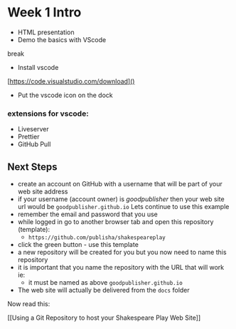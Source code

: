# Week 1 Intro

- HTML presentation
- Demo the basics with VScode

break

- Install vscode

[https://code.visualstudio.com/download]()

* Put the vscode icon on the dock

### extensions for vscode:

* Liveserver
* Prettier
* GitHub Pull

## Next Steps

* create an account on GitHub with a username that will be part of your web site address
* if your username (account owner) is _goodpublisher_ then your web site url would be `goodpublisher.github.io` Lets continue to use this example
* remember the email and password that you use
* while logged in go to another browser tab and open this repository (template):
	* `https://github.com/publisha/shakespeareplay`
* click the green button - use this template
* a new repository will be created for you but you now need to name this repository
* it is important that you name the repository with the URL that will work ie:
	* it must be named as above `goodpublisher.github.io`
* The web site will actually be delivered from the `docs` folder

Now read this:

[[Using a Git Repository to host your Shakespeare Play Web Site]]